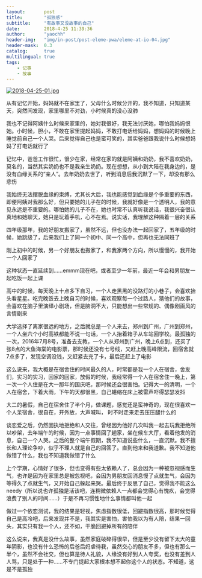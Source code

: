 ```yaml
---
layout:       post
title:        "孤独感"
subtitle:     "有故事又没故事的自己"
date:         2018-4-25 11:39:36
author:       "yaochh"
header-img:   "img/in-post/post-eleme-pwa/eleme-at-io-04.jpg"
header-mask:  0.3
catalog:      true
multilingual: true
tags:
    - 记事
    - 故事
---
```


[![2018-04-25-01.jpg](https://i.loli.net/2018/04/25/5ae015fb11626.jpg)](https://i.loli.net/2018/04/25/5ae015fb11626.jpg)

从有记忆开始，妈妈就不在家里了，父母什么时候分开的，我不知道，只知道某天，突然间发现，家里哪里不对劲，小时候真的没心没肺

我也不记得阿姨什么时候来家里的，她对我很好，我无法讨厌她，哪怕我妈妈恨她。小时候，胆小，不敢在家里提起妈妈，不敢打电话给妈妈，想妈妈的时候晚上睡觉前自己一个人哭。后来觉得自己也是蛮可笑的，其实爸爸跟我说什么时候想妈妈了打电话就行了

记忆中，爸爸工作很忙，很少在家，经常在家的就是阿姨和奶奶，我不喜欢奶奶，莫名的，当然其实奶奶也不是我亲生奶奶。现在想想，从小到大陪在我身边的，是没有血缘关系的“亲人”。去年奶奶去世了，听到消息后我沉默了一下，却没有那么悲伤

我始终无法摆脱血缘的束缚，尤其长大后，我也能感觉到血缘是个多重要的东西，即便阿姨对我那么好，但只要她的儿子在的时候，我就好像是一个透明人，我的意见永远是不重要的。哪怕她的儿子不在，她也时常不认真听我说话，我很兴奋很认真地和她聊天，她只是玩着手机，心不在焉。说实话，我理解这种隔着一层的关系

四年级那年，我的好朋友搬家了，虽然不远，但也没办法一起回家了，五年级的时候，她跳级了，后来我们上了同一个初中、同一个高中，但再也无法同班了

刚上初中的时候，另一个好朋友也搬家了，和我家两个方向，所以慢慢的，我开始一个人回家了

这种状态一直延续到……emmm现在吧，或者至少一年前，最近一年会和男朋友一起吃饭一起上课

高中的时候，每天晚上十点多下自习，一个人走黑黑的没路灯的小巷子，会喜欢抬头看星星。吃完晚饭去上晚自习的时候，喜欢观察每一个过路人，猜他们的故事，会喜欢在脑子里演绎小剧场，但是脑洞不大，只能想出一些常规的、偶像剧画风的言情剧来

大学选择了离家很远的地方，之后就总是一个人来去，郑州到广州，广州到郑州，一个人坐六个小时高铁都能不说一句话，一个人抬着箱子从车站回学校。最孤独的一次，2016年7月8号，准备去支教，一个人从郑州到广州，晚上6点到，还买了张8点的大鱼海棠的电影票，那时候还没有七号线，又赶上晚高峰限流，回宿舍就7点多了，发现空调没钱，又赶紧去充了卡，最后还赶上了电影

这么说来，我大概是在宿舍住的时间最久的人，时常都是我一个人在宿舍，舍友们，实习的实习，回家的回家，放假的时候，我经常得一个人在宿舍住一晚上，第一次一个人住是在大一那年的国庆吧，那时候还会很害怕。记得大一的清明，一个人在宿舍，下着大雨，下午的天都很黑，自己蜷缩在床上被雷声吓得瑟瑟发抖

大二的暑假，自己在宿舍住了半个月，做课题，感觉还是蛮神奇的，现在很喜欢一个人呆宿舍，很自在，开外放，大声喊叫， 时不时走来走去压压腿什么的

谈恋爱之后，仍然固执地拒绝和人交往，曾经因为他好几次叫我一起去玩我拒绝所以吵架，去年端午的时候，因为一点事情回了趟家，坐在候车大厅，看着他发的消息，自己一个人哭。之后的整个端午假期，我不知道说些什么，一直沉默。我不擅长和人理论争吵，似乎不理人就是自己的回答了。直到他来和我道歉。我不知道他做错了什么，我也不知道我做错了什么

上个学期，心情好了很多，但也变得有些太依赖人了，总会因为一种被忽视感而生气，也许是因为在家里总是被忽视吧，会因为男朋友回消息慢了点就生气，会因为等得久了点就生气，又开始自己躲起来哭。最后终于反思了自己，觉得我不能这么needy（所以说也许孤独是活该吧，连稍微依赖人一点都会觉得心有愧疚，会觉得浪费了别人的时间……）于是不再习惯性地什么事情都叫他一起

做过一个依恋测试，我的结果是轻视，焦虑指数很低，回避指数很高，那时候觉得自己是高冷吧，后来发现并不是，我其实是害怕，害怕我以为有人陪，结果一回头，其实只有我一个人，还不如，干脆回避掉所有的陪伴


这么说来，我真是没什么故事，虽然家庭破碎得很早，但是至少没有留下太大的童年阴影，也没有什么恐怖的后爸后妈虐待我，虽然交心的朋友不多，但也有那么一半个，虽然不会社交，但也算是待人礼貌，人缘没有好到人人夸奖，也没有差到人人骂，只是处于一种……不专门提起大家根本想不起你这个人的状态。不知道，这是不是孤独

